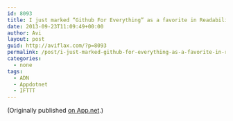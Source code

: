 ```yaml
---
id: 8093
title: I just marked “Github For Everything” as a favorite in Readability. http://www.readability.com/articles/zobijo2u
date: 2013-09-23T11:09:49+00:00
author: Avi
layout: post
guid: http://aviflax.com/?p=8093
permalink: /post/i-just-marked-github-for-everything-as-a-favorite-in-readability-httpwww-readability-comarticleszobijo2u/
categories:
  - none
tags:
  - ADN
  - Appdotnet
  - IFTTT
---
```

(Originally published [on App.net](http://alpha.app.net/aviflax/post/11426749).)